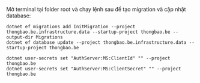 ﻿Mở terminal tại folder root và chạy lệnh sau để tạo migration và cập nhật database:
```
dotnet ef migrations add InitMigration --project thongbao.be.infrastructure.data --startup-project thongbao.be --output-dir Migrations
dotnet ef database update --project thongbao.be.infrastructure.data --startup-project thongbao.be
```

```
dotnet user-secrets set "AuthServer:MS:ClientId" "" --project thongbao.be
dotnet user-secrets set "AuthServer:MS:ClientSecret" "" --project thongbao.be
```